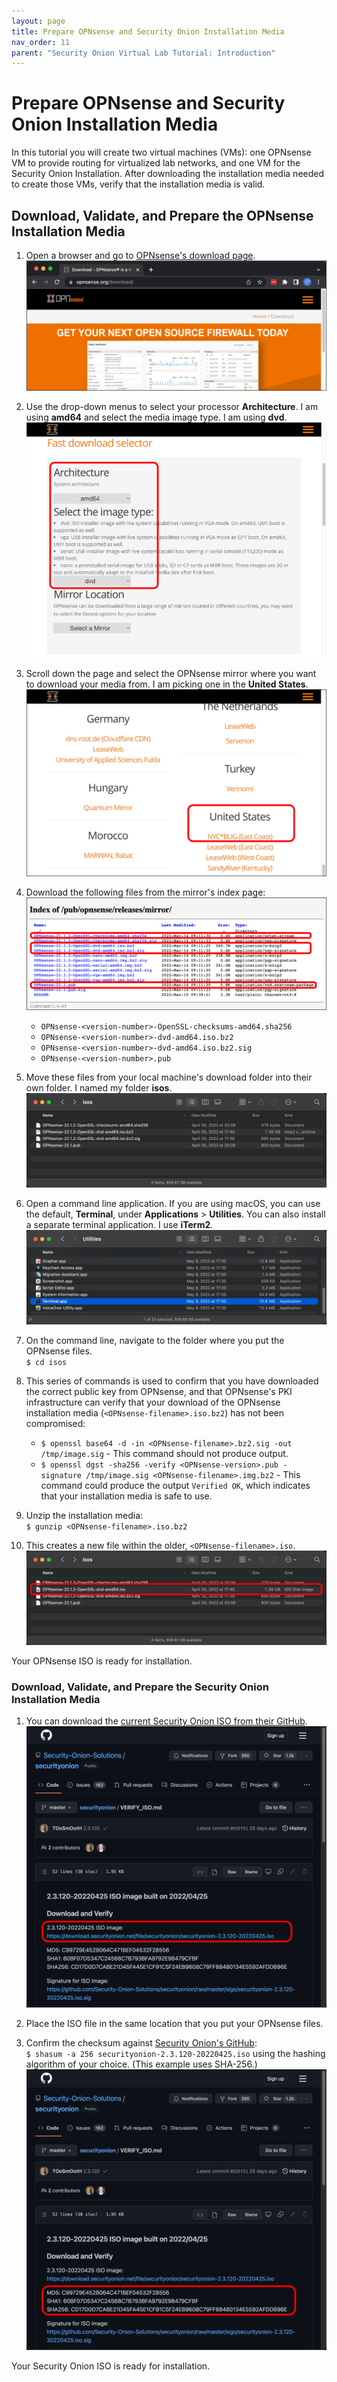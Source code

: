 ```yaml
---
layout: page
title: Prepare OPNsense and Security Onion Installation Media
nav_order: 11
parent: "Security Onion Virtual Lab Tutorial: Introduction"
---
```


# Prepare OPNsense and Security Onion Installation Media

In this tutorial you will create two virtual machines (VMs): one OPNsense VM to provide routing for virtualized lab networks, and one VM for the Security Onion Installation. After downloading the installation media needed to create those VMs, verify that the installation media is valid.

## Download, Validate, and Prepare the OPNsense Installation Media

1. Open a browser and go to [OPNsense's download page](https://opnsense.org/download/).
   ![01-iso-prep-001.png](./images/01-iso-prep/01-iso-prep-001.png)
2. Use the drop-down menus to select your processor **Architecture**. I am using **amd64** and select the media image type. I am using **dvd**.
   ![01-iso-prep-002.png](./images/01-iso-prep/01-iso-prep-002.png)
3. Scroll down the page and select the OPNsense mirror where you want to download your media from. I am picking one in the **United States**.
   ![01-iso-prep-003.png](./images/01-iso-prep/01-iso-prep-003.png)
4. Download the following files from the mirror's index page:
   ![01-iso-prep-004.png](./images/01-iso-prep/01-iso-prep-004.png)

   * `OPNsense-<version-number>-OpenSSL-checksums-amd64.sha256`
   * `OPNsense-<version-number>-dvd-amd64.iso.bz2`
   * `OPNsense-<version-number>-dvd-amd64.iso.bz2.sig`
   * `OPNsense-<version-number>.pub`

5. Move these files from your local machine's download folder into their own folder. I named my folder **isos**.
   ![01-iso-prep-005.png](./images/01-iso-prep/01-iso-prep-005.png)
6. Open a command line application. If you are using macOS, you can use the default, **Terminal**, under **Applications** > **Utilities**. You can also install a separate terminal application. I use **iTerm2**.
   ![01-iso-prep-006.png](./images/01-iso-prep/01-iso-prep-006.png)
7. On the command line, navigate to the folder where you put the OPNsense files.\
`$ cd isos`
8. This series of commands is used to confirm that you have downloaded the correct public key from OPNsense, and that OPNsense's PKI infrastructure can verify that your download of the OPNsense installation media (`<OPNsense-filename>.iso.bz2`) has not been compromised:

   * `$ openssl base64 -d -in <OPNsense-filename>.bz2.sig -out /tmp/image.sig` - This command should not produce output.
   * `$ openssl dgst -sha256 -verify <OPNsense-version>.pub -signature /tmp/image.sig <OPNsense-filename>.img.bz2` - This command could produce the output `Verified OK`, which indicates that your installation media is safe to use.

9. Unzip the installation media:\
`$ gunzip <OPNsense-filename>.iso.bz2`
10. This creates a new file within the older, `<OPNsense-filename>.iso`.
   ![01-iso-prep-007.png](./images/01-iso-prep/01-iso-prep-007.png)

Your OPNsense ISO is ready for installation.

### Download, Validate, and Prepare the Security Onion Installation Media

1. You can download the [current Security Onion ISO from their GitHub](https://github.com/Security-Onion-Solutions/securityonion/blob/master/VERIFY_ISO.md).
   ![01-iso-prep-008.png](./images/01-iso-prep/01-iso-prep-008.png)

2. Place the ISO file in the same location that you put your OPNsense files.
3. Confirm the checksum against [Security Onion's GitHub](https://github.com/Security-Onion-Solutions/securityonion/blob/master/VERIFY_ISO.md):\
`$ shasum -a 256 securityonion-2.3.120-20220425.iso` using the hashing algorithm of your choice. (This example uses SHA-256.)
   ![01-iso-prep-009.png](./images/01-iso-prep/01-iso-prep-009.png)

Your Security Onion ISO is ready for installation.